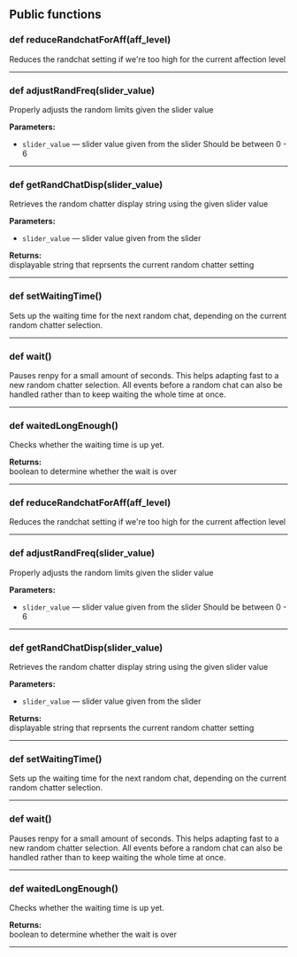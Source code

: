 ## Public functions

### def reduceRandchatForAff(aff_level)

Reduces the randchat setting if we're too high for the current affection level

---

### def adjustRandFreq(slider_value)

Properly adjusts the random limits given the slider value

**Parameters:**
- `slider_value` &mdash; slider value given from the slider Should be between 0 - 6


---

### def getRandChatDisp(slider_value)

Retrieves the random chatter display string using the given slider value

**Parameters:**
- `slider_value` &mdash; slider value given from the slider


**Returns:**<br>
displayable string that reprsents the current random chatter setting

---

### def setWaitingTime()

Sets up the waiting time for the next random chat, depending on the current random chatter selection.

---

### def wait()

Pauses renpy for a small amount of seconds. This helps adapting fast to a new random chatter selection. All events before a random chat can also be handled rather than to keep waiting the whole time at once.

---

### def waitedLongEnough()

Checks whether the waiting time is up yet.

**Returns:**<br>
boolean to determine whether the wait is over

---

### def reduceRandchatForAff(aff_level)

Reduces the randchat setting if we're too high for the current affection level

---

### def adjustRandFreq(slider_value)

Properly adjusts the random limits given the slider value

**Parameters:**
- `slider_value` &mdash; slider value given from the slider Should be between 0 - 6


---

### def getRandChatDisp(slider_value)

Retrieves the random chatter display string using the given slider value

**Parameters:**
- `slider_value` &mdash; slider value given from the slider


**Returns:**<br>
displayable string that reprsents the current random chatter setting

---

### def setWaitingTime()

Sets up the waiting time for the next random chat, depending on the current random chatter selection.

---

### def wait()

Pauses renpy for a small amount of seconds. This helps adapting fast to a new random chatter selection. All events before a random chat can also be handled rather than to keep waiting the whole time at once.

---

### def waitedLongEnough()

Checks whether the waiting time is up yet.

**Returns:**<br>
boolean to determine whether the wait is over

---

